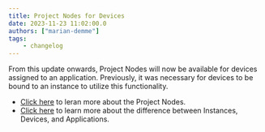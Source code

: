 ```yaml
---
title: Project Nodes for Devices
date: 2023-11-23 11:02:00.0
authors: ["marian-demme"]
tags:
    - changelog
---
```


 From this update onwards, Project Nodes will now be available for devices assigned to an application. Previously, it was necessary for devices to be bound to an instance to utilize this functionality.

 - [Click here](https://flowfuse.com/docs/user/projectnodes/#flowfuse-project-nodes) to leran more about the Project Nodes.
 - [Click here](https://flowfuse.com/docs/user/concepts/#application) to learn more about the difference between Instances, Devices, and Applications.